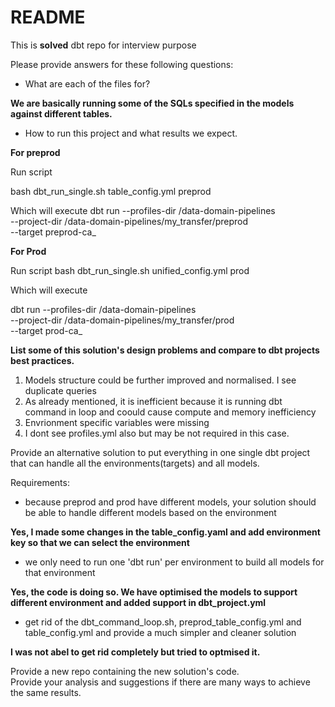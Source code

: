 # README

This is **solved** dbt repo for interview purpose

Please provide answers for these following questions:
* What are each of the files for?

**We are basically running some of the SQLs specified in the models against different tables.** 

* How to run this project and what results we expect.

**For preprod**

Run script

bash dbt_run_single.sh table_config.yml preprod

Which will execute
dbt run --profiles-dir /data-domain-pipelines \
--project-dir /data-domain-pipelines/my_transfer/preprod \
--target preprod-ca_

**For Prod**

Run script
bash dbt_run_single.sh unified_config.yml prod

Which will execute

dbt run --profiles-dir /data-domain-pipelines \
--project-dir /data-domain-pipelines/my_transfer/prod \
--target prod-ca_

**List some of this solution's design problems and compare to dbt projects best practices.**


1. Models structure could be further improved and normalised. I see duplicate queries
2. As already mentioned, it is inefficient because it is running dbt command in loop and coould cause compute and memory inefficiency
3. Envrionment specific variables were missing
4. I dont see profiles.yml also but may be not required in this case.

Provide an alternative solution to put everything in one single dbt project that can handle all the environments(targets) and all models.

Requirements:
* because preprod and prod have different models, your solution should be able to handle different models based on the environment

**Yes, I made some changes in the table_config.yaml and add environment key so that we can select the environment**

* we only need to run one 'dbt run' per environment to build all models for that environment

**Yes, the code is doing so. We have optimised the models to support different environment and added support in dbt_project.yml**

* get rid of the dbt_command_loop.sh, preprod_table_config.yml and table_config.yml and provide a much simpler and cleaner solution

**I was not abel to get rid completely but tried to optmised it.**

Provide a new repo containing the new solution's code.  
Provide your analysis and suggestions if there are many ways to achieve the same results.